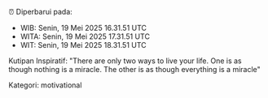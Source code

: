 ⏰ Diperbarui pada:
- WIB: Senin, 19 Mei 2025 16.31.51 UTC
- WITA: Senin, 19 Mei 2025 17.31.51 UTC
- WIT: Senin, 19 Mei 2025 18.31.51 UTC

Kutipan Inspiratif:
"There are only two ways to live your life. One is as though nothing is a miracle. The other is as though everything is a miracle"


Kategori: motivational

